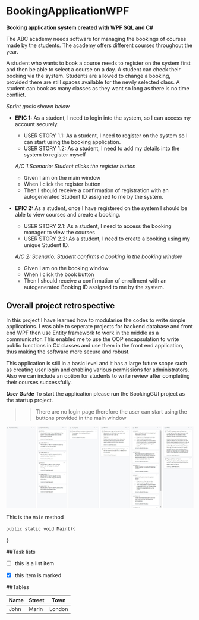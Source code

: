 # BookingApplicationWPF
**Booking application system created with WPF SQL and C#**

The ABC academy needs software for managing the bookings of courses made by the students. The academy offers different courses throughout the year. 

A student who wants to book a course needs to register on the system first and then be able to select a course on a day. A student can check their booking via the system. Students are allowed to change a booking, provided there are still spaces available for the newly selected class. A student can book as many classes as they want so long as there is no time conflict.

_Sprint goals shown below_

- **EPIC 1:**
As a student, I need to login into the system, so I can access my account securely.
  - USER STORY 1.1:
  As a student, I need to register on the system so I can start using the booking application.
  - USER STORY 1.2:
  As a student, I need to add my details into the system to register myself
  
  _A/C 1:Scenario: Student clicks the register button_
  * Given I am on the main window
  * When I click the register button
  * Then I should receive a confirmation of registration with an autogenerated Student ID assigned to me by the system.

- **EPIC 2:**
As a student, once I have registered on the system I should be able to view courses and create a booking.
  - USER STORY 2.1:
  As a student, I need to access the booking manager to view the courses
  - USER STORY 2.2:
  As a student, I need to create a booking using my unique Student ID.
  
  _A/C 2: Scenario: Student confirms a booking in the booking window_
  * Given I am on the booking window
  * When I click the book button
  * Then I should receive a confirmation of enrollment with an autogenerated Booking ID assigned to me by the system.

## Overall project retrospective 
In this project I have learned how to modularise the codes to write simple applications. I was able to seperate projects for backend database and front end WPF then use Entity framework to work in the middle as a communicator. This enabled me to use the OOP encapsulation to write public functions in C# classes and use them in the front end application, thus making the software more secure and robust. 

This application is still in a basic level and it has a large future scope such as creating user login and enabling various permissions for administrators. Also we can include an option for  students to write review after completing their courses successfully.

***User Guide***
To start the application please run the BookingGUI project as the startup project. 
>>There are no login page therefore the user can start using the buttons provided in the main window

![Sprint #1](/Images/sprint1.jpg)

This is the `Main` method
```Csharp
public static void Main(){
	
}
```

##Task lists
- [ ] this is a list item
- [x] this item is marked


##Tables

Name	|Street		|Town
--------|-----------|-----
John	| Marin		|London	